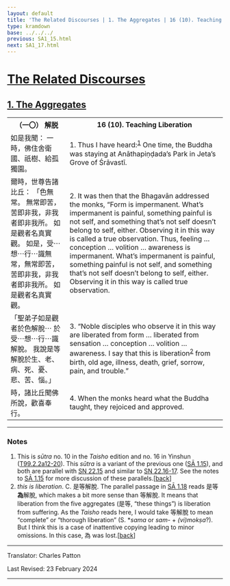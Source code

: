 ```yaml
---
layout: default
title: 'The Related Discourses | 1. The Aggregates | 16 (10). Teaching Liberation'
type: kramdown
base: ../../../
previous: SA1_15.html
next: SA1_17.html
---
```


<h1><a href='(../index.html)'>The Related Discourses</a></h1>
<h2><a href='index.html'>1. The Aggregates</a></h2>

<table class="trans">
  <th class='ch'>（一〇） 解脱</th>
  <th class='en'>16 (10). Teaching Liberation</th>
  <tr>
    <td title='t99.2.2a12'>如是我聞： 一時，佛住舍衛國、祇樹、給孤獨園。</td>
    <td id='p1'>1. Thus I have heard:<sup id="ref1"><a href="#n1">1</a></sup> One time, the Buddha was staying at Anāthapiṇḍada’s Park in Jeta’s Grove of Śrāvastī.</td>
  </tr>
  <tr>
    <td title='t99.2.2a13'>爾時，世尊告諸比丘： 「色無常。 無常即苦，苦即非我，非我者即非我所。 如是觀者名真實觀。 如是，受⋯想⋯行⋯識無常，無常即苦，苦即非我，非我者即非我所。 如是觀者名真實觀。</td>
    <td id='p2'>2. It was then that the Bhagavān addressed the monks, “Form is impermanent. What’s impermanent is painful, something painful is not self, and something that’s not self doesn’t belong to self, either. Observing it in this way is called a true observation. Thus, feeling … conception … volition … awareness is impermanent. What’s impermanent is painful, something painful is not self, and something that’s not self doesn’t belong to self, either. Observing it in this way is called true observation.</td>
  </tr>
  <tr>
    <td title='t99.2.2a17'>「聖弟子如是觀者於色解脫⋯ 於受⋯想⋯行⋯識解脫。 我說是等解脫於生、老、病、死、憂、悲、苦、惱。」</td>
    <td id='p3'>3. “Noble disciples who observe it in this way are liberated from form … liberated from sensation … conception … volition … awareness. I say that this is liberation<sup id="ref2"><a href="#n2">2</a></sup> from birth, old age, illness, death, grief, sorrow, pain, and trouble.”</td>
  </tr>
  <tr>
    <td title='t99.2.2a19'>時，諸比丘聞佛所說，歡喜奉行。</td>
    <td id='p4'>4. When the monks heard what the Buddha taught, they rejoiced and approved.</td>
  </tr>
</table>

<hr/>

<h3 id="notes">Notes</h3>

<ol>
<li id="n1">This is <em>sūtra</em> no. 10 in the <cite>Taisho</cite> edition and no. 16 in Yinshun (<a href="https://cbetaonline.dila.edu.tw/zh/T02n0099_p0002a12" target="_blank">T99.2.2a12-20</a>). This <em>sūtra</em> is a variant of the previous one (<a href="SA1_15.html" target="_blank">SĀ 1.15</a>), and both are parallel with <a href="https://suttacentral.net/sn22.15" target="_blank">SN 22.15</a> and similar to <a href="https://suttacentral.net/sn22.16" target="_blank">SN 22.16-17</a>. See the notes to <a href="SA1_15.html" target="_blank">SĀ 1.15</a> for more discussion of these parallels.[<a href="#ref1">back</a>]</li>
<li id="n2"><em>this is liberation</em>. C. 是等解脫. The parallel passage in <a href="SA1_18.html" target="_blank">SĀ 1.18</a> reads 是等<strong>為</strong>解脫, which makes a bit more sense than 等解脫. It means that liberation from the five aggregates (是等, “these things”) is liberation from suffering. As the <cite>Taisho</cite> reads here, I would take 等解脫 to mean “complete” or “thorough liberation” (S. *<em>sama</em> or <em>sam-</em> + <em>(vi)mokṣa</em>?). But I think this is a case of inattentive copying leading to minor omissions. In this case, 為 was lost.[<a href="#ref2">back</a>]</li>
</ol>
<hr/>

<p class="translator">Translator: Charles Patton</p>
<p class='revised'>Last Revised: 23 February 2024</p>

<hr/>